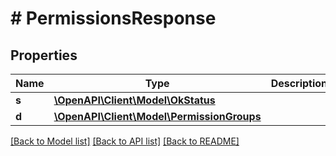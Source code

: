 # # PermissionsResponse

## Properties

Name | Type | Description | Notes
------------ | ------------- | ------------- | -------------
**s** | [**\OpenAPI\Client\Model\OkStatus**](OkStatus.md) |  |
**d** | [**\OpenAPI\Client\Model\PermissionGroups**](PermissionGroups.md) |  |

[[Back to Model list]](../../README.md#models) [[Back to API list]](../../README.md#endpoints) [[Back to README]](../../README.md)
